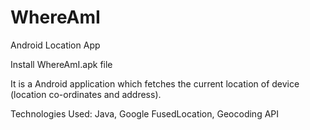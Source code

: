 # WhereAmI
Android Location App

Install WhereAmI.apk file 

It is a Android application which fetches the current location of device (location co-ordinates and address).

Technologies Used: Java, Google FusedLocation, Geocoding API
